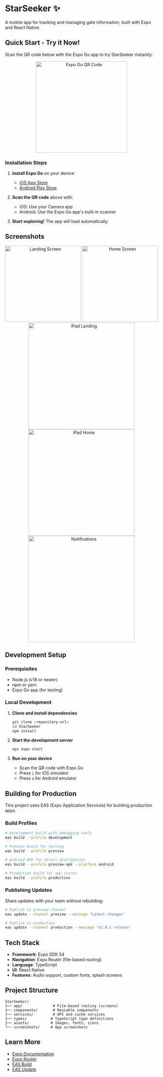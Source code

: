 # StarSeeker ✨

A mobile app for tracking and managing gate information, built with Expo and React Native.

## Quick Start - Try it Now!

Scan the QR code below with the Expo Go app to try StarSeeker instantly:

<div align="center">
  <img src="screenshots/qr.png" alt="Expo Go QR Code" width="300" />
</div>

### Installation Steps

1. **Install Expo Go** on your device:
   - [iOS App Store](https://apps.apple.com/app/expo-go/id982107779)
   - [Android Play Store](https://play.google.com/store/apps/details?id=host.exp.exponent)

2. **Scan the QR code** above with:
   - iOS: Use your Camera app
   - Android: Use the Expo Go app's built-in scanner

3. **Start exploring!** The app will load automatically.

## Screenshots

<div align="center">
  <img src="screenshots/iphone-landing.png" alt="Landing Screen" width="250" />
  <img src="screenshots/iphone-home.png" alt="Home Screen" width="250" />
  <img src="screenshots/ipad-landing.png" alt="iPad Landing" width="350" />
</div>

<div align="center">
  <img src="screenshots/ipad-home.png" alt="iPad Home" width="350" />
  <img src="screenshots/ipad-notifications.png" alt="Notifications" width="350" />
</div>

## Development Setup

### Prerequisites

- Node.js (v18 or newer)
- npm or yarn
- Expo Go app (for testing)

### Local Development

1. **Clone and install dependencies**

   ```bash
   git clone <repository-url>
   cd StarSeeker
   npm install
   ```

2. **Start the development server**

   ```bash
   npx expo start
   ```

3. **Run on your device**
   - Scan the QR code with Expo Go
   - Press `i` for iOS simulator
   - Press `a` for Android emulator

## Building for Production

This project uses EAS (Expo Application Services) for building production apps.

### Build Profiles

```bash
# Development build with debugging tools
eas build --profile development

# Preview build for testing
eas build --profile preview

# Android APK for direct distribution
eas build --profile preview-apk --platform android

# Production build for app stores
eas build --profile production
```

### Publishing Updates

Share updates with your team without rebuilding:

```bash
# Publish to preview channel
eas update --channel preview --message "Latest changes"

# Publish to production
eas update --channel production --message "v1.0.1 release"
```

## Tech Stack

- **Framework**: Expo SDK 54
- **Navigation**: Expo Router (file-based routing)
- **Language**: TypeScript
- **UI**: React Native
- **Features**: Audio support, custom fonts, splash screens

## Project Structure

```
StarSeeker/
├── app/              # File-based routing (screens)
├── components/       # Reusable components
├── services/         # API and cache services
├── types/           # TypeScript type definitions
├── assets/          # Images, fonts, icons
└── screenshots/     # App screenshots
```

## Learn More

- [Expo Documentation](https://docs.expo.dev/)
- [Expo Router](https://docs.expo.dev/router/introduction/)
- [EAS Build](https://docs.expo.dev/build/introduction/)
- [EAS Update](https://docs.expo.dev/eas-update/introduction/)
